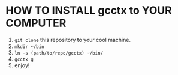 # HOW TO INSTALL gcctx to YOUR COMPUTER 
1. `git clone`  this repository to your cool machine.
1. `mkdir ~/bin`
1. `ln -s (path/to/repo/gcctx) ~/bin/`
1. `gcctx g`
1. enjoy!
